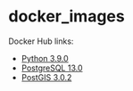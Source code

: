 # docker_images

Docker Hub links:

- [Python 3.9.0](https://hub.docker.com/repository/docker/juliano777/python)
- [PostgreSQL 13.0](https://hub.docker.com/repository/docker/juliano777/postgres)
- [PostGIS 3.0.2](https://hub.docker.com/repository/docker/juliano777/postgis)
